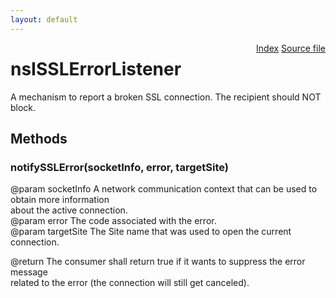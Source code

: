 ```yaml
---
layout: default
---
```

<div class='links' style='float:right'><a href="../index.html">Index</a>
<a href="http://dxr.mozilla.org/mozilla-central/source/security/manager/ssl/public/nsISSLErrorListener.idl">Source file</a>
</div>

# nsISSLErrorListener #
  
A mechanism to report a broken SSL connection. The recipient should NOT block.  
  

## Methods ##

### notifySSLError(socketInfo, error, targetSite) ###
  
 @param socketInfo A network communication context that can be used to obtain more information  
                   about the active connection.  
 @param error The code associated with the error.  
 @param targetSite The Site name that was used to open the current connection.  
  
 @return The consumer shall return true if it wants to suppress the error message  
         related to the error (the connection will still get canceled).  
  
